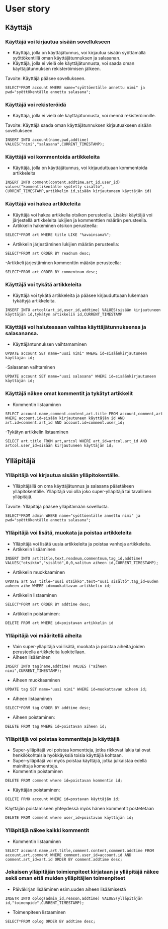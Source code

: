# User story

## Käyttäjä
### Käyttäjä voi kirjautua sisään sovellukseen
- Käyttäjä, jolla on käyttäjätunnus, voi kirjautua sisään syöttämällä syöttökentillä oman käyttäjätunnuksen ja salasanan.
- Käyttäjä, jolla ei vielä ole käyttäjätunnusta, voi saada oman käyttäjätunnuksen rekisteröimisen jälkeen.

Tavoite: Käyttäjä pääsee sovellukseen.
```
SELECT*FROM account WHERE name="syöttöentälle annettu nimi" ja pwd="syöttökentälle annettu salasana";
```

### Käyttäjä voi rekisteröidä
- Käyttäjä, jolla ei vielä ole käyttäjätunnusta, voi mennä rekisteröinnille.

Tavoite: Käyttäjä saada oman käyttäjätunnuksen kirjautuakseen sisään sovellukseen.
```
INSERT INTO account(name,pwd,addtime) VALUES("nimi","salasana",CURRENT_TIMESTAMP);
```

### Käyttäjä voi kommentoida artikkeleita
- Käyttäjä, jolla on käyttäjätunnus, voi kirjauduttuaan kommentoida artikkeleita
```
INSERT INTO comment(content,addtime,art_id,user_id) values("kommenttikentälle syötetty sisältö", CURRENT_TIMESTAMP,artikkelin id,sisään kirjautuneen käyttäjän id)
```

### Käyttäjä voi hakea artikkeleita
- Käyttäjä voi hakea artikkelia otsikon perusteella. Lisäksi käyttäjä voi järjestellä artikkeleita lukijien ja kommenttien määrän perusteella.
- Artikkelin hakeminen otsikon perusteella:
```
SELECT*FROM art WHERE title LIKE "%avainsana%";
```
- Artikkelin järjestäminen lukijien määrän perusteella:
```
SELECT*FROM art ORDER BY readnum desc;
```
-Artikkeli järjestäminen kommenttin määrän perusteella:
```
SELECT*FROM art ORDER BY commentnum desc;
```

### Käyttäjä voi tykätä artikkeleita
- Käyttäjä voi tykätä artikkeleita ja pääsee kirjauduttuaan lukemaan tykättyjä artikkeleita.
```
INSERT INTO artcol(art_id,user_id,addtime) VALUES(sisään kirjautuneen käyttäjän id,tykätyn artikkelin id,CURRENT_TIMESTAMP
```

### Käyttäjä voi halutessaan vaihtaa käyttäjätunnuksensa ja salasanansa.
- Käyttäjäntunnuksen vaihtamaminen
``` 
UPDATE account SET name="uusi nimi" WHERE id=sisäänkirjautuneen käyttäjän id;
```
-Salasanan vaihtaminen
``` 
UPDATE account SET name="uusi salasana" WHERE id=sisäänkirjautuneen käyttäjän id;
```
### Käyttäjä näkee omat kommentit ja tykätyt artikkelit
- Kommentin listaaminen
```
SELECT account.name,comment.content,art.title FROM account,comment,art WHERE account.id=sisään kirjautuneen käyttäjän id AND art.id=comment.art_id AND account.id=comment.user_id;
```
-Tykätyn artikkelin listaaminen
```
SELECT art.title FROM art,artcol WHERE art.id=artcol.art_id AND artcol.user_id=sisään kirjautuneen käyttäjän id;
```

## Ylläpitäjä
### Ylläpitäjä voi kirjautua sisään ylläpitokentälle.
- Ylläpitäjällä on oma käyttäjätunnus ja salasana päästäkeen ylläpitokentälle. Ylläpitäjä voi olla joko super-ylläpitäjä tai tavallinen ylläpitäjä.

Tavoite: Ylläpitäjä pääsee ylläpitämään sovellusta.
```
SELECT*FROM admin WHERE name="syöttöentälle annettu nimi" ja pwd="syöttökentälle annettu salasana";
```

### Ylläpitäjä voi lisätä, muokata ja poistaa artikkeleita
- Ylläpitäjä voi lisätä uusia artikkeleita ja poistaa vanhoja artikkeleita.
- Artikkelin lisääminen
```
INSERT INTO art(title,text,readnum,commentnum,tag_id,addtime) VALUES("otsikko","sisältö",0,0,valitun aiheen id,CURRENT_TIMESTAMP);
```
- Artikkelin muokkaaminen
```
UPDATE art SET title="uusi otsikko",text="uusi sisältö",tag_id=uuden auheen aihe WHERE id=muokattavan artikkelin id;
```
- Artikkelin listaaminen
```
SELECT*FORM art ORDER BY addtime desc;
```
- Artikkelin poistaminen:
```
DELETE FROM art WHERE id=poistavan artikkelin id
```
### Ylläpitäjä voi määritellä aiheita
-  Vain super-ylläpitäjä voi lisätä, muokata ja poistaa aiheita,joiden perusteella artikkeleita luokitellaan.
- Aiheen lisääminen
```
INSERT INTO tag(name,addtime) VALUES ("aiheen nimi",CURRENT_TIMESTAMP);
```
- Aiheen muokkaaminen
```
UPDATE tag SET name="uusi nimi" WHERE id=muokattavan aiheen id;
```
- Aiheen listaaminen
```
SELECT*FORM tag ORDER BY addtime desc;
```
- Aiheen poistaminen:
```
DELETE FROM tag WHERE id=poistavan aiheen id;
```

### Ylläpitäjä voi poistaa kommentteja ja käyttäjiä

- Super-ylläpitäjä voi poistaa komentteja, jotka rikkovat lakia tai ovat henkilökohtaisia hyökkäyksiä toisia käyttäjiä kohtaan.
- Super-ylläpitäjä voi myös poistaa käyttäjiä, jotka julkaistaa edellä mainittuja komentteja.
- Kommentin poistaminen
```
DELETE FROM comment where id=poistavan kommentin id;
```
- Käyttäjän poistaminen:
```
DELETE FRMO account WHERE id=postavan käyttäjän id;
```
Käyttäjän poistamiseen yhteydessä myös hänen kommentit postetetaan
```
DELETE FROM comment where user_id=poistavan käyttäjän id;
```
### Ylläpitäjä näkee kaikki kommentit
- Kommentin listaaminen
```
SELECT account.name,art.title,comment.content,comment.addtime FROM account,art,comment WHERE comment.user_id=account.id AND comment.art_id=art.id ORDER BY comment.addtime desc;
```
### Jokaisen ylläpitäjän toimienpiteet kirjataan ja ylläpitäjä näkee sekä oman että muiden ylläpitäjien toimenpiteet
- Päiväkirjan lisääminen esim.uuden aiheen lisäämisestä
```
INSETR INTO oplog(admin_id,reason,addtime) VALUES(ylläpitäjän id,"toimenpide",CURRENT_TIMESTAMP);
```
- Toimenpiteen listaaminen
```
SELECT*FROM oplog ORDER BY addtime desc;
```
